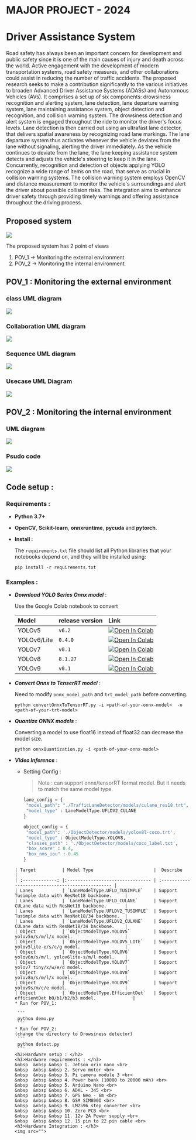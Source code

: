 # MAJOR PROJECT - 2024

<h1>Driver Assistance System</h1>

Road safety has always been an important concern for development and public safety since it is one of the main causes of injury and death across the world.
Active engagement with the development of modern transportation systems, road safety measures, and other collaborations could assist in reducing the number of traffic accidents.
The proposed research seeks to make a contribution significantly to the various initiatives to broaden Advanced Driver Assistance Systems (ADASs) and Autonomous Vehicles (AVs).
It comprises a set up of six components: drowsiness recognition and alerting system, lane detection, lane departure warning system, lane maintaining assistance system,
object detection and recognition, and collision warning system. The drowsiness detection and alert system is engaged throughout the ride to monitor the driver's focus levels.
Lane detection is then carried out using an ultrafast lane detector, that delivers spatial awareness by recognizing road lane markings.
The lane departure system thus activates whenever the vehicle deviates from the lane without signaling, alerting the driver immediately.
As the vehicle continues to deviate from the lane, the lane keeping assistance system detects and adjusts the vehicle's steering to keep it in the lane.
Concurrently, recognition and detection of objects applying YOLO recognize a wide range of items on the road, that serve as crucial in collision warning systems.
The collision warning system employs OpenCV and distance measurement to monitor the vehicle's surroundings and alert the driver about possible collision risks.
The integration aims to enhance driver safety through providing timely warnings and offering assistance throughout the driving process.

<h2>Proposed system</h2>

<img src="https://github.com/hemanth1403/Driver-Assistance-System/blob/main/Architecture%20and%20Flow%20charts/Proposed_system.png">

<br>

The proposed system has 2 point of views

1. POV_1 -> Monitoring the external environment
2. POV_2 -> Monitoring the internal environment

<h2>POV_1 : Monitoring the external environment </h2>

<h3>class UML diagram</h3>
<img src="https://github.com/hemanth1403/Driver-Assistance-System/blob/main/UML%20Diagrams/POV_1/Class_UML.png">

<h3>Collaboration UML diagram</h3>
<img src="https://github.com/hemanth1403/Driver-Assistance-System/blob/main/UML%20Diagrams/POV_1/Collaboration_UML.png">

<h3>Sequence UML diagram</h3>
<img src="https://github.com/hemanth1403/Driver-Assistance-System/blob/main/UML%20Diagrams/POV_1/Sequence_UML.png">

<h3>Usecase UML Diagram</h3>
<img src="https://github.com/hemanth1403/Driver-Assistance-System/blob/main/UML%20Diagrams/POV_1/UseCase_UML.png">

<h2>POV_2 : Monitoring the internal environment </h2>
<h3>UML diagram</h3>
<img src="https://github.com/hemanth1403/Driver-Assistance-System/blob/main/UML%20Diagrams/POV_2/Drowsiness.png">

<h3>Psudo code</h3>
<img src="https://github.com/hemanth1403/Driver-Assistance-System/blob/main/Architecture%20and%20Flow%20charts/Psudo_Drowsiness.png">

<h2>Code setup : </h2>
<h3>Requirements : </h3>

- **Python 3.7+**

- **OpenCV**, **Scikit-learn**, **onnxruntime**, **pycuda** and **pytorch**.

- **Install :**

  The `requirements.txt` file should list all Python libraries that your notebooks
  depend on, and they will be installed using:

  ```
  pip install -r requirements.txt
  ```

<h3>Examples :</h3>

- **_Download YOLO Series Onnx model_** :

  Use the Google Colab notebook to convert

  | Model       | release version | Link                                                                                                                                                                |
  | :---------- | :-------------- | :------------------------------------------------------------------------------------------------------------------------------------------------------------------ |
  | YOLOv5      | `v6.2`          | [![Open In Colab](https://colab.research.google.com/assets/colab-badge.svg)](https://colab.research.google.com/drive/1mwoA3_-f3QIcHtLSuGN5WVszKeZ_i366?usp=sharing) |
  | YOLOv6/Lite | `0.4.0`         | [![Open In Colab](https://colab.research.google.com/assets/colab-badge.svg)](https://colab.research.google.com/drive/1FhyQvDUzUVgPwYB1DSADfCm_CG09D9Ab?usp=sharing) |
  | YOLOv7      | `v0.1`          | [![Open In Colab](https://colab.research.google.com/assets/colab-badge.svg)](https://colab.research.google.com/drive/1arGcVT32Sm3zxhql2jgAa5xIEZdsDq9D?usp=sharing) |
  | YOLOv8      | `8.1.27`        | [![Open In Colab](https://colab.research.google.com/assets/colab-badge.svg)](https://colab.research.google.com/drive/1mrhgTaZFQWWwhf0jcMwD_tOjmXfMh3pS?usp=sharing) |
  | YOLOv9      | `v0.1`          | [![Open In Colab](https://colab.research.google.com/assets/colab-badge.svg)](https://colab.research.google.com/drive/12oFXgco3CARzhU8CiLCpf_6oBA3sAvPT?usp=sharing) |

- **_Convert Onnx to TenserRT model_** :

  Need to modify `onnx_model_path` and `trt_model_path` before converting.

  ```
  python convertOnnxToTensorRT.py -i <path-of-your-onnx-model>  -o <path-of-your-trt-model>
  ```

- **_Quantize ONNX models_** :

  Converting a model to use float16 instead of float32 can decrease the model size.

  ```
  python onnxQuantization.py -i <path-of-your-onnx-model>
  ```

- **_Video Inference_** :

  - Setting Config :
    > Note : can support onnx/tensorRT format model. But it needs to match the same model type.


      ```python
      lane_config = {
       "model_path": "./TrafficLaneDetector/models/culane_res18.trt",
       "model_type" : LaneModelType.UFLDV2_CULANE
      }

      object_config = {
       "model_path": './ObjectDetector/models/yolov8l-coco.trt',
       "model_type" : ObjectModelType.YOLOV8,
       "classes_path" : './ObjectDetector/models/coco_label.txt',
       "box_score" : 0.4,
       "box_nms_iou" : 0.45
      }

  ````
  | Target          | Model Type                       |  Describe                                         |
  | :-------------: |:-------------------------------- | :------------------------------------------------ |
  | Lanes           | `LaneModelType.UFLD_TUSIMPLE`    | Support Tusimple data with ResNet18 backbone.     |
  | Lanes           | `LaneModelType.UFLD_CULANE`      | Support CULane data with ResNet18 backbone.       |
  | Lanes           | `LaneModelType.UFLDV2_TUSIMPLE`  | Support Tusimple data with ResNet18/34 backbone.  |
  | Lanes           | `LaneModelType.UFLDV2_CULANE`    | Support CULane data with ResNet18/34 backbone.    |
  | Object          | `ObjectModelType.YOLOV5`         | Support yolov5n/s/m/l/x model.                    |
  | Object          | `ObjectModelType.YOLOV5_LITE`    | Support yolov5lite-e/s/c/g model.                 |
  | Object          | `ObjectModelType.YOLOV6`         | Support yolov6n/s/m/l, yolov6lite-s/m/l model.    |
  | Object          | `ObjectModelType.YOLOV7`         | Support yolov7 tiny/x/w/e/d model.                |
  | Object          | `ObjectModelType.YOLOV8`         | Support yolov8n/s/m/l/x model.                    |
  | Object          | `ObjectModelType.YOLOV9`         | Support yolov9s/m/c/e model.                      |
  | Object          | `ObjectModelType.EfficientDet`   | Support efficientDet b0/b1/b2/b3 model.              |
  * Run for POV_1:

   ```
   python demo.py
   ```
  * Run for POV_2:
  (change the directory to Drowsiness detector)
   ```
   python detect.py
   ```
  <h2>Hardware setup : </h2>
  <h3>Hardware requirements : </h3>
  &nbsp  &nbsp &nbsp 1. Jetson orin nano <br>
  &nbsp  &nbsp &nbsp 2. Servo motor <br>
  &nbsp  &nbsp &nbsp 3. Pi camera module 3 <br>
  &nbsp  &nbsp &nbsp 4. Power bank (10000 to 20000 mAh) <br>
  &nbsp  &nbsp &nbsp 5. Arduino Nano <br>
  &nbsp  &nbsp &nbsp 6. ADXL - 345 <br>
  &nbsp  &nbsp &nbsp 7. GPS Neo - 6m <br>
  &nbsp  &nbsp &nbsp 8. GSM SIM800I <br>
  &nbsp  &nbsp &nbsp 9. LM2596 step converter <br>
  &nbsp  &nbsp &nbsp 10. Zero PCB <br>
  &nbsp  &nbsp &nbsp 11. 12v 2A Power supply <br>
  &nbsp  &nbsp &nbsp 12. 15 pin to 22 pin cable <br>
  <h3>Hardware Integration : </h3>
  <img src="">
  ````
